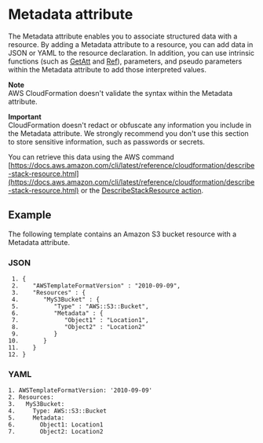# Metadata attribute<a name="aws-attribute-metadata"></a>

The Metadata attribute enables you to associate structured data with a resource\. By adding a Metadata attribute to a resource, you can add data in JSON or YAML to the resource declaration\. In addition, you can use intrinsic functions \(such as [GetAtt](intrinsic-function-reference-getatt.md) and [Ref](intrinsic-function-reference-ref.md)\), parameters, and pseudo parameters within the Metadata attribute to add those interpreted values\.

**Note**  
AWS CloudFormation doesn't validate the syntax within the Metadata attribute\.

**Important**  
CloudFormation doesn't redact or obfuscate any information you include in the Metadata attribute\. We strongly recommend you don't use this section to store sensitive information, such as passwords or secrets\.

You can retrieve this data using the AWS command [https://docs.aws.amazon.com/cli/latest/reference/cloudformation/describe-stack-resource.html](https://docs.aws.amazon.com/cli/latest/reference/cloudformation/describe-stack-resource.html) or the [DescribeStackResource action](http://docs.aws.amazon.com/AWSCloudFormation/latest/APIReference/API_DescribeStackResource.html)\.

## Example<a name="w8776ab1c33c23c19c11"></a>

The following template contains an Amazon S3 bucket resource with a Metadata attribute\.

### JSON<a name="aws-attribute-metadata-example.json"></a>

```
 1. {
 2.    "AWSTemplateFormatVersion" : "2010-09-09",
 3.    "Resources" : {
 4.       "MyS3Bucket" : {
 5.          "Type" : "AWS::S3::Bucket",
 6.          "Metadata" : { 
 7.             "Object1" : "Location1",  
 8.             "Object2" : "Location2" 
 9.          }
10.       }
11.    }
12. }
```

### YAML<a name="aws-attribute-metadata-example.yaml"></a>

```
1. AWSTemplateFormatVersion: '2010-09-09'
2. Resources:
3.   MyS3Bucket:
4.     Type: AWS::S3::Bucket
5.     Metadata:
6.       Object1: Location1
7.       Object2: Location2
```